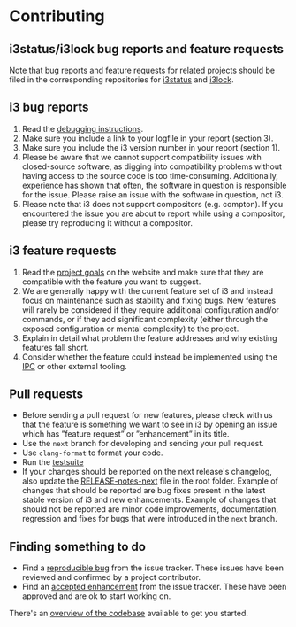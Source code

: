 # Contributing

## i3status/i3lock bug reports and feature requests

Note that bug reports and feature requests for related projects should be filed in the corresponding repositories for [i3status](https://github.com/i3/i3status) and [i3lock](https://github.com/i3/i3lock).

## i3 bug reports

1. Read the [debugging instructions](https://i3wm.org/docs/debugging.html).
2. Make sure you include a link to your logfile in your report (section 3).
3. Make sure you include the i3 version number in your report (section 1).
4. Please be aware that we cannot support compatibility issues with
   closed-source software, as digging into compatibility problems without
   having access to the source code is too time-consuming. Additionally,
   experience has shown that often, the software in question is responsible for
   the issue. Please raise an issue with the software in question, not i3.
5. Please note that i3 does not support compositors (e.g. compton). If you
   encountered the issue you are about to report while using a compositor,
   please try reproducing it without a compositor.

## i3 feature requests

1. Read the [project goals](https://i3wm.org) on the website and make sure that
   they are compatible with the feature you want to suggest.
2. We are generally happy with the current feature set of i3 and instead focus
   on maintenance such as stability and fixing bugs. New features will rarely
   be considered if they require additional configuration and/or commands, or
   if they add significant complexity (either through the exposed configuration
   or mental complexity) to the project.
3. Explain in detail what problem the feature addresses and why existing
   features fall short.
4. Consider whether the feature could instead be implemented using the
   [IPC](https://i3wm.org/docs/ipc.html) or other external tooling.

## Pull requests

* Before sending a pull request for new features, please check with us that the
  feature is something we want to see in i3 by opening an issue which has
  ”feature request” or ”enhancement” in its title.
* Use the `next` branch for developing and sending your pull request.
* Use `clang-format` to format your code.
* Run the [testsuite](https://i3wm.org/docs/testsuite.html)
* If your changes should be reported on the next release's changelog, also
  update the [RELEASE-notes-next](../RELEASE-notes-next) file in the root
  folder. Example of changes that should be reported are bug fixes present in
  the latest stable version of i3 and new enhancements. Example of changes that
  should not be reported are minor code improvements, documentation, regression
  and fixes for bugs that were introduced in the `next` branch.

## Finding something to do

* Find a [reproducible bug](https://github.com/i3/i3/issues?utf8=%E2%9C%93&q=is%3Aopen+label%3Areproducible+label%3Abug+) from the issue tracker. These issues have been reviewed and confirmed by a project contributor.
* Find an [accepted enhancement](https://github.com/i3/i3/issues?utf8=%E2%9C%93&q=is%3Aopen+label%3Aaccepted+label%3Aenhancement) from the issue tracker. These have been approved and are ok to start working on.

There's an [overview of the codebase](https://i3wm.org/docs/hacking-howto.html) available to get you started.
